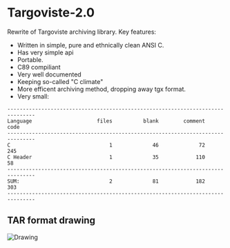 # Targoviste-2.0
Rewrite of Targoviste archiving library.
Key features:
 * Written in simple, pure and ethnically clean ANSI C.
 * Has very simple api
 * Portable.
 * C89 compiliant
 * Very well documented
 * Keeping so-called "C climate"
 * More efficent archiving method, dropping away tgx format.
 * Very small:
 
 ```
 -------------------------------------------------------------------------------
 Language                     files          blank        comment           code
 -------------------------------------------------------------------------------
 C                                1             46             72            245
 C Header                         1             35            110             58
 -------------------------------------------------------------------------------
 SUM:                             2             81            182            303
 -------------------------------------------------------------------------------
 ```

## TAR format drawing

![Drawing](https://cdn.rawgit.com/TargovisteDevelopment/Targoviste-2.0/59b65bca/TAR.png)
